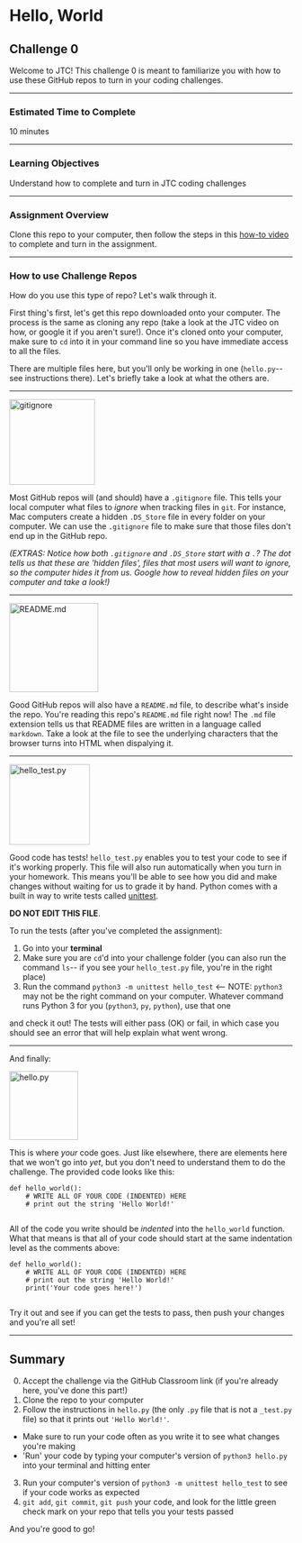 # Hello, World

## Challenge 0

Welcome to JTC! This challenge 0 is meant to familiarize you with how to use these GitHub repos to turn in your coding challenges.

---

### Estimated Time to Complete

10 minutes

---

### Learning Objectives
Understand how to complete and turn in JTC coding challenges

---


### Assignment Overview

Clone this repo to your computer, then follow the steps in this [how-to video](https://courseworks2.columbia.edu/courses/163307/pages/github-classroom-turning-in-challenges?module_item_id=1884233) to complete and turn in the assignment.

---


### How to use Challenge Repos

How do you use this type of repo? Let's walk through it.

First thing's first, let's get this repo downloaded onto your computer. The process is the same as cloning any repo (take a look at the JTC video on how, or google it if you aren't sure!). Once it's cloned onto your computer, make sure to `cd` into it in your command line so you have immediate access to all the files.

There are multiple files here, but you'll only be working in one (`hello.py`-- see instructions there). Let's briefly take a look at what the others are.

---

<img width="152" alt="gitignore" src="https://user-images.githubusercontent.com/7146649/187483324-ea53270c-be38-4306-9161-8595d6e9c436.png">

Most GitHub repos will (and should) have a `.gitignore` file. This tells your local computer what files to _ignore_ when tracking files in `git`. For instance, Mac computers create a hidden `.DS_Store` file in every folder on your computer. We can use the `.gitignore` file to make sure that those files don't end up in the GitHub repo.

_(EXTRAS: Notice how both `.gitignore` and `.DS_Store` start with a `.`? The dot tells us that these are 'hidden files', files that most users will want to ignore, so the computer hides it from us. Google how to reveal hidden files on your computer and take a look!)_

---

<img width="158" alt="README.md" src="https://user-images.githubusercontent.com/7146649/187484169-b84be13d-ac4f-4851-b7f0-e494a6b9173f.png">

Good GitHub repos will also have a `README.md` file, to describe what's inside the repo. You're reading this repo's `README.md` file right now! The `.md` file extension tells us that README files are written in a language called `markdown`. Take a look at the file to see the underlying characters that the browser turns into HTML when dispalying it. 

---

<img width="143" alt="hello_test.py" src="https://user-images.githubusercontent.com/7146649/187484683-1c63c05c-bf15-4686-b54d-4b4d196a7dca.png">

Good code has tests! `hello_test.py` enables you to test your code to see if it's working properly. This file will also run automatically when you turn in your homework. This means you'll be able to see how you did and make changes without waiting for us to grade it by hand. Python comes with a built in way to write tests called [unittest](https://docs.python.org/3/library/unittest.html). 

**DO NOT EDIT THIS FILE**. 

To run the tests (after you've completed the assignment):

1. Go into your **terminal**
2. Make sure you are `cd`'d into your challenge folder (you can also run the command `ls`-- if you see your `hello_test.py` file, you're in the right place)
3. Run the command `python3 -m unittest hello_test` <-- NOTE: `python3` may not be the right command on your computer. Whatever command runs Python 3 for you (`python3`, `py`, `python`), use that one

and check it out! The tests will either pass (OK) or fail, in which case you should see an error that will help explain what went wrong. 

---

And finally:

<img width="122" alt="hello.py" src="https://user-images.githubusercontent.com/7146649/187496842-63c99047-00ad-4335-837e-4b1e2c8ee16e.png">

This is where _your_ code goes. Just like elsewhere, there are elements here that we won't go into _yet_, but you don't need to understand them to do the challenge. The provided code looks like this:

```python3
def hello_world():
    # WRITE ALL OF YOUR CODE (INDENTED) HERE
    # print out the string 'Hello World!'
    
```

All of the code you write should be _indented_ into the `hello_world` function. What that means is that all of your code should start at the same indentation level as the comments above:

```python3
def hello_world():
    # WRITE ALL OF YOUR CODE (INDENTED) HERE
    # print out the string 'Hello World!'
    print('Your code goes here!')
    
```

Try it out and see if you can get the tests to pass, then push your changes and you're all set!

---

## Summary

0. Accept the challenge via the GitHub Classroom link (if you're already here, you've done this part!)
1. Clone the repo to your computer
2. Follow the instructions in `hello.py` (the only `.py` file that is not a `_test.py` file) so that it prints out `'Hello World!'`.
  - Make sure to run your code often as you write it to see what changes you're making
  - 'Run' your code by typing your computer's version of `python3 hello.py` into your terminal and hitting enter
3. Run your computer's version of `python3 -m unittest hello_test` to see if your code works as expected
4. `git add`, `git commit`, `git push` your code, and look for the little green check mark on your repo that tells you your tests passed

And you're good to go!

